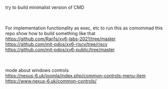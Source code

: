 try to build minimalist version of CMD

<br /><br />
For implementation functionality as exec, etc to run this as comommad this repo show how to build something like that<br />
https://github.com/Ran1s/xv6-labs-2021/tree/master<br />
https://github.com/mit-pdos/xv6-riscv/tree/riscv<br />
https://github.com/mit-pdos/xv6-public/tree/master<br />

<br /><br />
mode about windows controls <br />
https://nexus-6.uk/joomla/index.php/common-controls-menu-item<br />
https://www.nexus-6.uk/common-controls/ <br />
